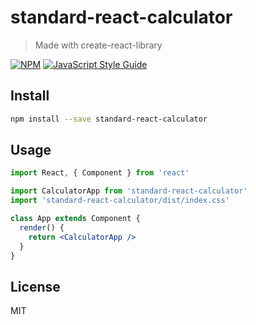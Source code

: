 # standard-react-calculator

> Made with create-react-library

[![NPM](https://img.shields.io/npm/v/standard-react-calculator.svg)](https://www.npmjs.com/package/standard-react-calculator) [![JavaScript Style Guide](https://img.shields.io/badge/code_style-standard-brightgreen.svg)](https://standardjs.com)

## Install

```bash
npm install --save standard-react-calculator
```

## Usage

```jsx
import React, { Component } from 'react'

import CalculatorApp from 'standard-react-calculator'
import 'standard-react-calculator/dist/index.css'

class App extends Component {
  render() {
    return <CalculatorApp />
  }
}
```

## License

MIT
